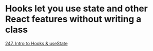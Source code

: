 # Hooks let you use state and other React features without writing a class

[247. Intro to Hooks & useState](https://www.udemy.com/course/modern-react-bootcamp/learn/lecture/14384884#overview "Udemy Course")